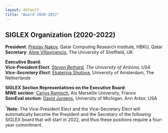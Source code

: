 ```yaml
---
layout: default
title: "Board 2020-2022"
---
```


## SIGLEX Organization (2020-2022)

**President**: [Preslav Nakov](https://www.hbku.edu.qa/en/staff/dr-preslav-nakov), Qatar Computing Research Institute, HBKU, Qatar  
**Secretary**: [Aline Villavicencio](https://www.sheffield.ac.uk/dcs/people/academic/aline-villavicencio), The University of Sheffield, UK

**Executive Board**:  
**Vice-President Elect**<sup>*</sup>: [Steven Bethard](https://bethard.faculty.arizona.edu/), The University of Arizona, USA  
**Vice-Secretary Elect**<sup>*</sup>: [Ekaterina Shutova](https://www.shutova.org/), University of Amsterdam, The Netherlands

**SIGLEX Section Representatives on the Executive Board**:  
**MWE section**: [Carlos Ramisch](https://pageperso.lis-lab.fr/carlos.ramisch/), Aix Marseille University, France  
**SemEval section**: [David Jurgens](https://jurgens.people.si.umich.edu//), University of Michigan, Ann Arbor, USA

<sup>*</sup>**Note**: The Vice-President Elect and the Vice-Secretary Elect will automatically become the President and the Secretary of the following SIGLEX board that will start in 2022, and thus these positions require a four-year commitment.

